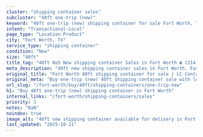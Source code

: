 ```yaml
---
cluster: "shipping container sales"
subcluster: "40ft one-trip (new)"
keyword: "40ft one-trip (new) shipping container for sale Fort Worth, TX"
intent: "Transactional-Local"
page_type: "Location-Product"
city: "Fort Worth, TX"
service_type: "shipping container"
condition: "New"
size: "40ft"
title_tag: "40ft No5 New shipping container Sales in Fort Worth ☎ (214) 524-4168 | LC Container"
meta_description: "40ft new shipping container sales in Fort Worth. Fast delivery, competitive pricing. Serving shipping containers area. Quote ID: 1IH. Call (214) 524-4168 for your free quote today."
original_title: "Fort Worth 40ft shipping container for sale | LC Container"
original_meta: "Buy one-trip (new) 40ft shipping container sale with local delivery in Fort Worth, TX. LC Container — local Since 2003. Request a fast quote today."
url_slug: "/fort-worth/buy/40ft/shipping-containers/one-trip-new"
h1: "Buy 40ft one-trip (new) shipping container in Fort Worth"
internal_links: "/fort-worth/shipping-containers/sales"
priority: 3
notes: "NaN"
noindex: true
image_alt: "40ft new shipping container available for delivery in Fort Worth"
last_updated: "2025-10-21"
---
```


<!-- TODO: Add unique city/inventory copy, images, and internal links here. -->
